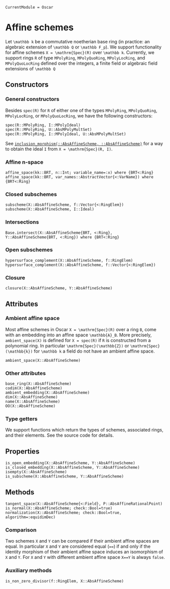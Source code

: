```@meta
CurrentModule = Oscar
```


# Affine schemes

Let ``\mathbb k`` be a commutative noetherian base ring
(in practice: an algebraic extension of ``\mathbb Q`` or ``\mathbb F_p``).
We support functionality for affine schemes ``X = \mathrm{Spec}(R)`` over ``\mathbb k``.
Currently, we support rings ``R`` of type `MPolyRing`, `MPolyQuoRing`,
`MPolyLocRing`, and `MPolyQuoLocRing`
defined over the integers, a finite field or algebraic field extensions of ``\mathbb Q``


## Constructors

### General constructors

Besides `spec(R)` for `R` of either one of the types `MPolyRing`, `MPolyQuoRing`, `MPolyLocRing`, or
`MPolyQuoLocRing`, we have the following constructors:
```@docs
spec(R::MPolyRing, I::MPolyIdeal)
spec(R::MPolyRing, U::AbsMPolyMultSet)
spec(R::MPolyRing, I::MPolyIdeal, U::AbsMPolyMultSet)
```
See [`inclusion_morphism(::AbsAffineScheme, ::AbsAffineScheme)`](@ref) for a way to obtain the ideal ``I`` from ``X = \mathrm{Spec}(R, I)``.

### Affine n-space

```@docs
affine_space(kk::BRT, n::Int; variable_name=:x) where {BRT<:Ring}
affine_space(kk::BRT, var_names::AbstractVector{<:VarName}) where {BRT<:Ring}
```

### Closed subschemes

```@docs
subscheme(X::AbsAffineScheme, f::Vector{<:RingElem})
subscheme(X::AbsAffineScheme, I::Ideal)
```

### Intersections

```@docs
Base.intersect(X::AbsAffineScheme{BRT, <:Ring}, Y::AbsAffineScheme{BRT, <:Ring}) where {BRT<:Ring}
```

### Open subschemes

```@docs
hypersurface_complement(X::AbsAffineScheme, f::RingElem)
hypersurface_complement(X::AbsAffineScheme, f::Vector{<:RingElem})
```

### Closure

```@docs
closure(X::AbsAffineScheme, Y::AbsAffineScheme)
```


## Attributes

### Ambient affine space

Most affine schemes in Oscar ``X = \mathrm{Spec}(R)``
over a ring ``B``, come with an embedding into an
affine space ``\mathbb{A}_B``.
More precisely, `ambient_space(X)` is defined for `X = spec(R)` if `R`
is constructed from a polynomial ring.
In particular ``\mathrm{Spec}(\mathbb{Z})`` or ``\mathrm{Spec}(\mathbb{k})`` for ``\mathbb k``
a field do not have an ambient affine space.

```@docs
ambient_space(X::AbsAffineScheme)
```

### Other attributes

```@docs
base_ring(X::AbsAffineScheme)
codim(X::AbsAffineScheme)
ambient_embedding(X::AbsAffineScheme)
dim(X::AbsAffineScheme)
name(X::AbsAffineScheme)
OO(X::AbsAffineScheme)
```

### Type getters

We support functions which return the types of
schemes, associated rings, and their elements. See the
source code for details.


## Properties

```@docs
is_open_embedding(X::AbsAffineScheme, Y::AbsAffineScheme)
is_closed_embedding(X::AbsAffineScheme, Y::AbsAffineScheme)
isempty(X::AbsAffineScheme)
is_subscheme(X::AbsAffineScheme, Y::AbsAffineScheme)
```


## Methods
```@docs
tangent_space(X::AbsAffineScheme{<:Field}, P::AbsAffineRationalPoint)
is_normal(X::AbsAffineScheme; check::Bool=true)
normalization(X::AbsAffineScheme; check::Bool=true, algorithm=:equidimDec)
```

### Comparison

Two schemes ``X`` and ``Y`` can be compared if their ambient affine spaces are equal.
In particular ``X`` and ``Y`` are considered equal (`==`)
if and only if the identity morphism of their ambient affine space induces an
isomorphism of ``X`` and ``Y``.
For ``X`` and ``Y`` with different ambient affine space `X==Y` is always `false`.

### Auxiliary methods

```@docs
is_non_zero_divisor(f::RingElem, X::AbsAffineScheme)
```

